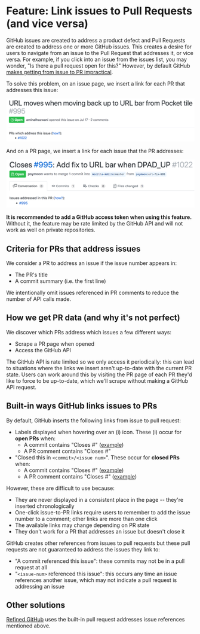 # Feature: Link issues to Pull Requests (and vice versa)
GitHub issues are created to address a product defect and Pull Requests are created to address one or more GitHub issues. This creates a desire for users to navigate from an issue to the Pull Request that addresses it, or vice versa. For example, if you click into an issue from the issues list, you may wonder, "Is there a pull request open for this?" However, by default GitHub [makes getting from issue to PR impractical](#built-in-ways-github-links-issues-to-prs).

To solve this problem, on an issue page, we insert a link for each PR that addresses this issue:

![Example of linking an issue to PR](im/link_issues_to_prs_example.png)

And on a PR page, we insert a link for each issue that the PR addresses:

![Example of linking a PR to an issue](im/link_issues_to_prs_example_vice_versa.png)

**It is recommended to add a GitHub access token when using this feature.** Without it, the feature may be rate limited by the GitHub API and will not work as well on private repositories.

## Criteria for PRs that address issues
We consider a PR to address an issue if the issue number appears in:
- The PR's title
- A commit summary (i.e. the first line)

We intentionally omit issues referenced in PR comments to reduce the number of API calls made.

## How we get PR data (and why it's not perfect)
We discover which PRs address which issues a few different ways:
- Scrape a PR page when opened
- Access the GitHub API

The GitHub API is rate limited so we only access it periodically: this can lead to situations where the links we insert aren't up-to-date with the current PR state. Users can work around this by visiting the PR page of each PR they'd like to force to be up-to-date, which we'll scrape without making a GitHub API request.

## Built-in ways GitHub links issues to PRs
By default, GitHub inserts the following links from issue to pull request:
- Labels displayed when hovering over an (i) icon. These (i) occur for **open PRs** when:
  - A commit contains "Closes #" ([example](https://github.com/mcomella/Spoon-Knife/issues/9#ref-commit-a42d680))
  - A PR comment contains "Closes #"
- "Closed this in `<commit>/<issue num>`". These occur for **closed PRs** when:
  - A commit contains "Closes #" ([example](https://github.com/mozilla-mobile/focus-android/issues/2685#event-1761232272))
  - A PR comment contains "Closes #" ([example](https://github.com/sindresorhus/refined-github/issues/1444#event-1760744066))

However, these are difficult to use because:
- They are never displayed in a consistent place in the page -- they're inserted chronologically
- One-click issue-to-PR links require users to remember to add the issue number to a comment; other links are more than one click
- The available links may change depending on PR state
- They don't work for a PR that addresses an issue but doesn't close it

GitHub creates other references from issues to pull requests but these pull requests are not guaranteed to address the issues they link to:
- "A commit referenced this issue": these commits may not be in a pull request at all
- "`<issue-num>` referenced this issue": this occurs any time an issue references another issue, which may not indicate a pull request is addressing an issue

## Other solutions
[Refined GitHub][rg] uses the built-in pull request addresses issue references mentioned above.

[rg]: https://github.com/sindresorhus/refined-github/
